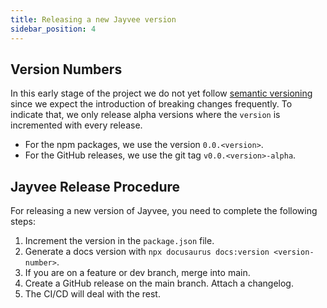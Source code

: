 ```yaml
---
title: Releasing a new Jayvee version
sidebar_position: 4
---
```


## Version Numbers

In this early stage of the project we do not yet follow [semantic versioning](https://semver.org/) since we expect the introduction of breaking changes frequently.
To indicate that, we only release alpha versions where the `version` is incremented with every release.
- For the npm packages, we use the version `0.0.<version>`.
- For the GitHub releases, we use the git tag `v0.0.<version>-alpha`.

## Jayvee Release Procedure

For releasing a new version of Jayvee, you need to complete the following steps:

1. Increment the version in the `package.json` file.
2. Generate a docs version with `npx docusaurus docs:version <version-number>`.
3. If you are on a feature or dev branch, merge into main.
4. Create a GitHub release on the main branch. Attach a changelog.
5. The CI/CD will deal with the rest.
